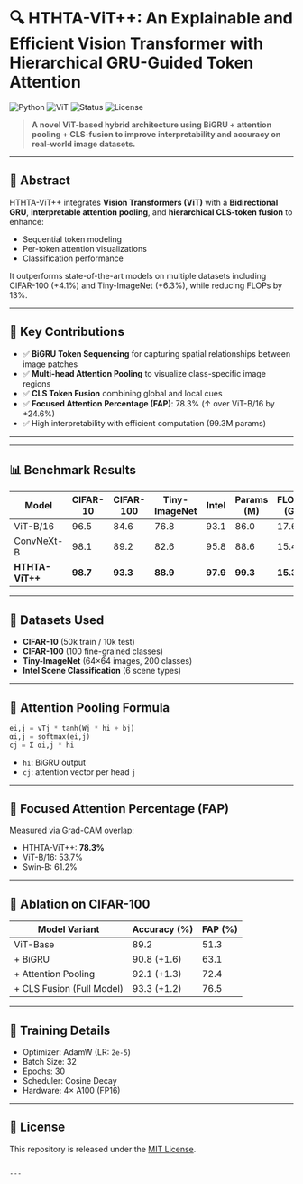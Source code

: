 

# 🔍 HTHTA-ViT++: An Explainable and Efficient Vision Transformer with Hierarchical GRU-Guided Token Attention

![Python](https://img.shields.io/badge/Python-3.10-blue)
![ViT](https://img.shields.io/badge/Backbone-ViT--B/16-purple)
![Status](https://img.shields.io/badge/Status-Preprint-green)
![License](https://img.shields.io/badge/License-MIT-lightgrey)

> **A novel ViT-based hybrid architecture using BiGRU + attention pooling + CLS-fusion to improve interpretability and accuracy on real-world image datasets.**

---

## 🧠 Abstract

HTHTA-ViT++ integrates **Vision Transformers (ViT)** with a **Bidirectional GRU**, **interpretable attention pooling**, and **hierarchical CLS-token fusion** to enhance:
- Sequential token modeling
- Per-token attention visualizations
- Classification performance

It outperforms state-of-the-art models on multiple datasets including CIFAR-100 (+4.1%) and Tiny-ImageNet (+6.3%), while reducing FLOPs by 13%.

---

## 🧩 Key Contributions

- ✅ **BiGRU Token Sequencing** for capturing spatial relationships between image patches
- ✅ **Multi-head Attention Pooling** to visualize class-specific image regions
- ✅ **CLS Token Fusion** combining global and local cues
- ✅ **Focused Attention Percentage (FAP)**: 78.3% (↑ over ViT-B/16 by +24.6%)
- ✅ High interpretability with efficient computation (99.3M params)

---

---

## 📊 Benchmark Results

| Model           | CIFAR-10 | CIFAR-100 | Tiny-ImageNet | Intel    | Params (M) | FLOPs (G) |
| --------------- | -------- | --------- | ------------- | -------- | ---------- | --------- |
| ViT-B/16        | 96.5     | 84.6      | 76.8          | 93.1     | 86.0       | 17.6      |
| ConvNeXt-B      | 98.1     | 89.2      | 82.6          | 95.8     | 88.6       | 15.4      |
| **HTHTA-ViT++** | **98.7** | **93.3**  | **88.9**      | **97.9** | **99.3**   | **15.3**  |

---

## 🧪 Datasets Used

* **CIFAR-10** (50k train / 10k test)
* **CIFAR-100** (100 fine-grained classes)
* **Tiny-ImageNet** (64×64 images, 200 classes)
* **Intel Scene Classification** (6 scene types)

---

## 🧠 Attention Pooling Formula

```python
ei,j = vTj * tanh(Wj * hi + bj)
αi,j = softmax(ei,j)
cj = Σ αi,j * hi
```

* `hi`: BiGRU output
* `cj`: attention vector per head `j`

---

## 🎯 Focused Attention Percentage (FAP)

Measured via Grad-CAM overlap:

* HTHTA-ViT++: **78.3%**
* ViT-B/16: 53.7%
* Swin-B: 61.2%

---

## 🔬 Ablation on CIFAR-100

| Model Variant             | Accuracy (%) | FAP (%) |
| ------------------------- | ------------ | ------- |
| ViT-Base                  | 89.2         | 51.3    |
| + BiGRU                   | 90.8 (+1.6)  | 63.1    |
| + Attention Pooling       | 92.1 (+1.3)  | 72.4    |
| + CLS Fusion (Full Model) | 93.3 (+1.2)  | 76.5    |

---

## 🏁 Training Details

* Optimizer: AdamW (LR: `2e-5`)
* Batch Size: 32
* Epochs: 30
* Scheduler: Cosine Decay
* Hardware: 4× A100 (FP16)

---



## 📄 License

This repository is released under the [MIT License](LICENSE).

````

---







